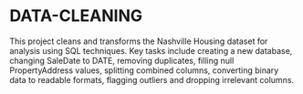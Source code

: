 # DATA-CLEANING
This project cleans and transforms the Nashville Housing dataset for analysis using SQL techniques. Key tasks include creating a new database, changing SaleDate to DATE, removing duplicates, filling null PropertyAddress values, splitting combined columns, converting binary data to readable formats, flagging outliers and dropping irrelevant columns.
